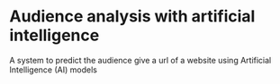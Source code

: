# Audience analysis with artificial intelligence

A system to predict the audience give a url of a website using Artificial Intelligence (AI) models
